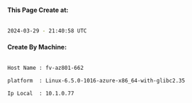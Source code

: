 
   
#### This Page Create at:

```bash

2024-03-29 - 21:40:58 UTC

```

#### Create By Machine:

```bash

Host Name : fv-az801-662

platform  : Linux-6.5.0-1016-azure-x86_64-with-glibc2.35

Ip Local  : 10.1.0.77

```

